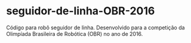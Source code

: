 # seguidor-de-linha-OBR-2016
Código para robô seguidor de linha. Desenvolvido para a competição da Olimpíada Brasileira de Robótica (OBR) no ano de 2016. 
